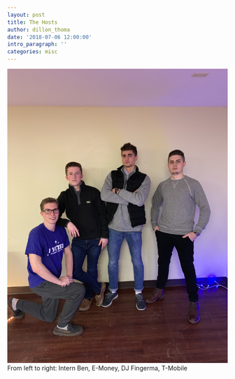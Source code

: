 ```yaml
---
layout: post
title: The Hosts
author: dillon_thoma
date: '2018-07-06 12:00:00'
intro_paragraph: ''
categories: misc
---
```


![The Hosts](/assets/img/uploads/chilljamz.jpg)
From left to right: Intern Ben, E-Money, DJ Fingerma, T-Mobile
